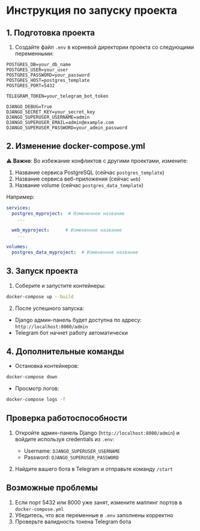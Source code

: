 # Инструкция по запуску проекта

## 1. Подготовка проекта

1. Создайте файл `.env` в корневой директории проекта со следующими переменными:
```plaintext
POSTGRES_DB=your_db_name
POSTGRES_USER=your_user
POSTGRES_PASSWORD=your_password
POSTGRES_HOST=postgres_template
POSTGRES_PORT=5432

TELEGRAM_TOKEN=your_telegram_bot_token

DJANGO_DEBUG=True
DJANGO_SECRET_KEY=your_secret_key
DJANGO_SUPERUSER_USERNAME=admin
DJANGO_SUPERUSER_EMAIL=admin@example.com
DJANGO_SUPERUSER_PASSWORD=your_admin_password
```

## 2. Изменение docker-compose.yml

⚠️ **Важно**: Во избежание конфликтов с другими проектами, измените:

1. Название сервиса PostgreSQL (сейчас `postgres_template`)
2. Название сервиса веб-приложения (сейчас `web`)
3. Название volume (сейчас `postgres_data_template`)

Например:
```yaml
services:
  postgres_myproject:  # Измененное название
    ...
  
  web_myproject:      # Измененное название
    ...

volumes:
  postgres_data_myproject:  # Измененное название
```

## 3. Запуск проекта

1. Соберите и запустите контейнеры:
```bash
docker-compose up --build
```

2. После успешного запуска:
- Django админ-панель будет доступна по адресу: `http://localhost:8000/admin`
- Telegram бот начнет работу автоматически

## 4. Дополнительные команды

- Остановка контейнеров:
```bash
docker-compose down
```

- Просмотр логов:
```bash
docker-compose logs -f
```

## Проверка работоспособности

1. Откройте админ-панель Django (`http://localhost:8000/admin`) и войдите используя credentials из `.env`:
   - Username: `DJANGO_SUPERUSER_USERNAME`
   - Password: `DJANGO_SUPERUSER_PASSWORD`

2. Найдите вашего бота в Telegram и отправьте команду `/start`

## Возможные проблемы

1. Если порт 5432 или 8000 уже занят, измените маппинг портов в `docker-compose.yml`
2. Убедитесь, что все переменные в `.env` заполнены корректно
3. Проверьте валидность токена Telegram бота
